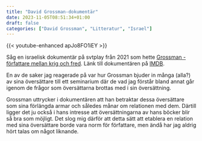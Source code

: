 ```yaml
---
title: "David Grossman-dokumentär"
date: 2023-11-05T08:51:34+01:00
draft: false
categories: ["David Grossman", "Litteratur", "Israel"]
---
```


{{< youtube-enhanced apJo8FO1iEY >}}

Såg en israelisk dokumentär på svtplay från 2021 som hette [Grossman - författare mellan krig och fred](https://www.svtplay.se/video/KBM7gJB/grossman-forfattare-mellan-krig-och-fred). Länk till dokumentären på [IMDB](https://www.imdb.com/title/tt15138678/). 

En av de saker jag reagerade på var hur Grossman bjuder in många (alla?) av sina översättare till ett seminarium där de vad jag förstår bland annat går igenom de frågor som översättarna brottas med i sin översättning. 

Grossman uttrycker i dokumentären att han betraktar dessa översättare som sina förlängda armar och således månar om relationen med dem. Därtill ligger det ju också i hans intresse att översättningarna av hans böcker blir så bra som möjligt. Det slog mig därför att detta sätt att etablera en relation med sina översättare borde vara norm för författare, men ändå har jag aldrig hört talas om något liknande.


